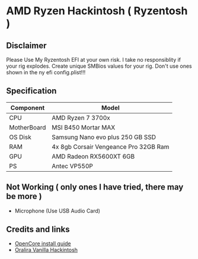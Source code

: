 # AMD Ryzen Hackintosh ( Ryzentosh )

## Disclaimer
Please Use My Ryzentosh EFI at your own risk. I take no responsiblity if your rig explodes. Create unique SMBios values for your rig. Don't use ones shown in the ny efi config.plist!!!

## Specification

| Component        | Model                                              |
| ---------------- | ---------------------------------------------------|
| CPU              | AMD Ryzen 7 3700x                                   |
| MotherBoard      | MSI B450 Mortar MAX                          |
| OS Disk          | Samsung Nano evo plus 250 GB SSD              |
| RAM              | 4x 8gb Corsair Vengeance Pro 32GB Ram              |
| GPU              | AMD Radeon RX5600XT 6GB                               |
| PS   	   | Antec VP550P          		            |


## Not Working ( only ones I have tried, there may be more )

* Microphone (Use USB Audio Card)

## Credits and links

* [OpenCore install guide](https://dortania.github.io/OpenCore-Install-Guide)
* [Oralira Vanilla Hackintosh](https://olarila.com)

